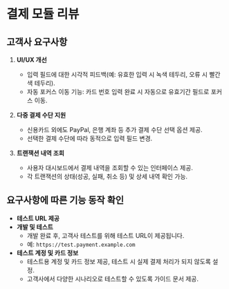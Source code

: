 # 결제 모듈 리뷰

## 고객사 요구사항
1. **UI/UX 개선**
   - 입력 필드에 대한 시각적 피드백(예: 유효한 입력 시 녹색 테두리, 오류 시 빨간색 테두리).
   - 자동 포커스 이동 기능: 카드 번호 입력 완료 시 자동으로 유효기간 필드로 포커스 이동.

2. **다중 결제 수단 지원**
   - 신용카드 외에도 PayPal, 은행 계좌 등 추가 결제 수단 선택 옵션 제공.
   - 선택한 결제 수단에 따라 동적으로 입력 필드 변경.

3. **트랜잭션 내역 조회**
   - 사용자 대시보드에서 결제 내역을 조회할 수 있는 인터페이스 제공.
   - 각 트랜잭션의 상태(성공, 실패, 취소 등) 및 상세 내역 확인 가능.

## 요구사항에 따른 기능 동작 확인

- **테스트 URL 제공**
- **개발 및 테스트**
    - 개발 완료 후, 고객사 테스트를 위해 테스트 URL이 제공됩니다.
    - 예: `https://test.payment.example.com`
- **테스트 계정 및 카드 정보**
    - 테스트용 계정 및 카드 정보 제공, 테스트 시 실제 결제 처리가 되지 않도록 설정.
    - 고객사에서 다양한 시나리오로 테스트할 수 있도록 가이드 문서 제공.

